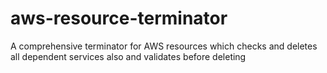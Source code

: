 # aws-resource-terminator
A comprehensive terminator for AWS resources which checks and deletes all dependent services also and validates before deleting
